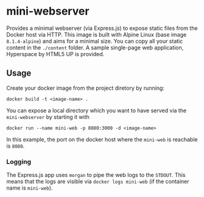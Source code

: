 # mini-webserver
Provides a minimal webserver (via Express.js) to expose static files from the Docker host via HTTP. This image is built with Alpine Linux (base image `8.1.4-alpine`) and aims for a minimal size. You can copy all your static content in the `./content` folder. A sample single-page web application, Hyperspace by HTML5 UP is provided.

## Usage

Create your docker image from the project diretory by running:

`docker build -t <image-name> .`

You can expose a local directory which you want to have served via the `mini-webserver` by starting it with

`docker run --name mini-web -p 8080:3000 -d <image-name>`

In this example, the port on the docker host where the `mini-web` is reachable is `8080`.

### Logging

The Express.js app uses `morgan` to pipe the web logs to the `STDOUT`. This means that the logs are visible via `docker logs mini-web` (if the container name is `mini-web`).